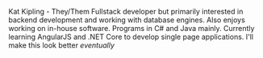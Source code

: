 Kat Kipling - They/Them
Fullstack developer but primarily interested in backend development and working with database engines. Also enjoys working on in-house software. Programs in C# and Java mainly. Currently learning AngularJS and .NET Core to develop single page applications. I'll make this look better *eventually*
